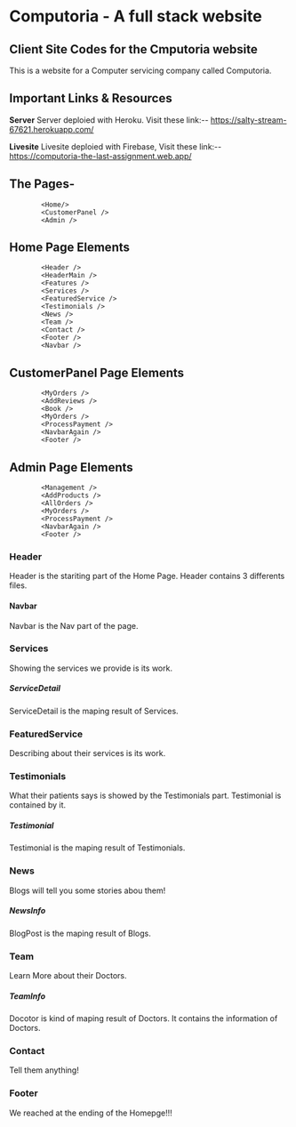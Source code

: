 # Computoria - A full stack website

## Client Site Codes for the Cmputoria website

This is a website for a Computer servicing company called Computoria.

## Important Links & Resources
**Server** Server deploied with Heroku. Visit these link:-- https://salty-stream-67621.herokuapp.com/

**Livesite** Livesite deploied with Firebase, Visit these link:-- https://computoria-the-last-assignment.web.app/


## The Pages-
            <Home/>
            <CustomerPanel />
            <Admin />
            
## Home Page Elements
            <Header />
            <HeaderMain />
            <Features />
            <Services />
            <FeaturedService />
            <Testimonials />
            <News />
            <Team />
            <Contact />
            <Footer />
            <Navbar />

## CustomerPanel Page Elements
            <MyOrders />
            <AddReviews />
            <Book />
            <MyOrders />
            <ProcessPayment />
            <NavbarAgain />
            <Footer />
            
## Admin Page Elements
            <Management />
            <AddProducts />
            <AllOrders />
            <MyOrders />
            <ProcessPayment />
            <NavbarAgain />
            <Footer />
### Header
Header is the stariting part of the Home Page.
Header contains 3 differents files.
            
#### Navbar
Navbar is the Nav part of the page.

### Services
Showing the services we provide is its work.

##### ServiceDetail
ServiceDetail is the maping result of Services.

### FeaturedService
Describing about their services is its work.

### Testimonials
What their patients says is showed by the Testimonials part. Testimonial is contained by it.

##### Testimonial
Testimonial is the maping result of Testimonials.

### News
Blogs will tell you some stories abou them!

##### NewsInfo
BlogPost is the maping result of Blogs.

### Team
Learn More about their Doctors.

##### TeamInfo
Docotor is kind of maping result of Doctors. It contains the information of Doctors.

### Contact
Tell them anything!

### Footer
We reached at the ending of the Homepge!!!

